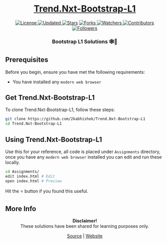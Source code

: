 <div align="center">

<h1><a href="https://2kabhishek.github.io/Trend.Nxt-Bootstrap-L1">Trend.Nxt-Bootstrap-L1</a></h1>

<a href="https://github.com/2KAbhishek/Trend.Nxt-Bootstrap-L1/blob/master/LICENSE">
<img alt="License" src="https://img.shields.io/github/license/2kabhishek/Trend.Nxt-Bootstrap-L1?style=plastic&color=white&label=License"> </a>

<a href="https://github.com/2KAbhishek/Trend.Nxt-Bootstrap-L1/pulse">
<img alt="Updated" src="https://img.shields.io/github/last-commit/2kabhishek/Trend.Nxt-Bootstrap-L1?style=plastic&color=e30724&label=Updated"> </a>

<a href="https://github.com/2KAbhishek/Trend.Nxt-Bootstrap-L1/stargazers">
<img alt="Stars" src="https://img.shields.io/github/stars/2kabhishek/Trend.Nxt-Bootstrap-L1?style=plastic&color=00d451&label=Stars"></a>

<a href="https://github.com/2KAbhishek/Trend.Nxt-Bootstrap-L1/network/members">
<img alt="Forks" src="https://img.shields.io/github/forks/2kabhishek/Trend.Nxt-Bootstrap-L1?style=plastic&color=1688f0&label=Forks"> </a>

<a href="https://github.com/2KAbhishek/Trend.Nxt-Bootstrap-L1/watchers">
<img alt="Watchers" src="https://img.shields.io/github/watchers/2kabhishek/Trend.Nxt-Bootstrap-L1?style=plastic&color=ff5500&label=Watchers"> </a>

<a href="https://github.com/2KAbhishek/Trend.Nxt-Bootstrap-L1/graphs/contributors">
<img alt="Contributors" src="https://img.shields.io/github/contributors/2kabhishek/Trend.Nxt-Bootstrap-L1?style=plastic&color=f0f&label=Contributors"> </a>

<a href="https://github.com/2KAbhishek?tab=followers">
<img alt="Followers" src="https://img.shields.io/github/followers/2kabhishek?color=222&style=plastic&label=Followers"> </a>

<h3>Bootstrap L1 Solutions 🕸🎨</h3>

</div>

## Prerequisites

Before you begin, ensure you have met the following requirements:

- You have installed any `modern web browser`

## Get Trend.Nxt-Bootstrap-L1

To clone Trend.Nxt-Bootstrap-L1, follow these steps:

```bash
git clone https://github.com/2kabhishek/Trend.Nxt-Bootstrap-L1
cd Trend.Nxt-Bootstrap-L1
```

## Using Trend.Nxt-Bootstrap-L1

Use this for your reference, all code is placed under `Assignments` directory, once you have any `modern web browser` installed you can edit and run these locally.

```bash
cd Assignments/
edit index.html # Edit
open index.html # Preview
```

Hit the ⭐ button if you found this useful.

## More Info

<div align="center">

<strong>Disclaimer!</strong><br>
These solutions have been shared for learning purposes only. <br>

<a href="https://github.com/2KAbhishek/Trend.Nxt-Bootstrap-L1">Source</a> |
<a href="https://2kabhishek.github.io/Trend.Nxt-Bootstrap-L1">Website</a>

</div>
